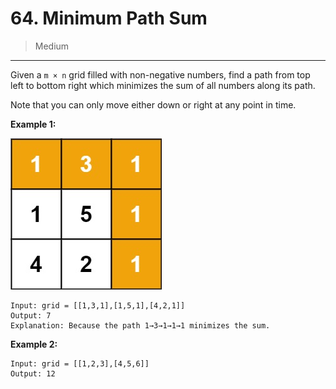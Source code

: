 # 64. Minimum Path Sum

> Medium

------

Given a `m × n` grid filled with non-negative numbers, find a path from top left to bottom right which minimizes the sum of all numbers along its path.

Note that you can only move either down or right at any point in time.

**Example 1:**

![grid](images/grid.jpg)

```
Input: grid = [[1,3,1],[1,5,1],[4,2,1]]
Output: 7
Explanation: Because the path 1→3→1→1→1 minimizes the sum.
```

**Example 2:**

```
Input: grid = [[1,2,3],[4,5,6]]
Output: 12
```